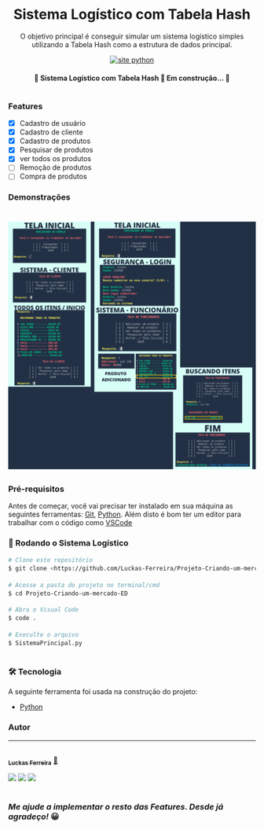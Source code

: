 <h1 align="center"> Sistema Logístico com Tabela Hash </h1>

<p align="center">O objetivo principal é conseguir simular um sistema logístico simples utilizando a Tabela Hash como a estrutura de dados principal.</p>

<p align="center"> 
  <a href="https://www.python.org/">
        <img src="https://img.shields.io/badge/Made%20with-Python-1f425f.svg" alt="site python">
  </a>
</p>

<h4 align="center"> 
	🚧  Sistema Logístico com Tabela Hash 🚀 Em construção...  🚧
</h4>

#

### Features

- [x] Cadastro de usuário
- [x] Cadastro de cliente
- [x] Cadastro de produtos
- [x] Pesquisar de produtos
- [x] ver todos os produtos
- [ ] Remoção de produtos
- [ ] Compra de produtos

### Demonstrações
<h1 align="center">
  <img alt="NextLevelWeek" title="#NextLevelWeek" src="Demonstração/0.png" />
</h1>

### Pré-requisitos

Antes de começar, você vai precisar ter instalado em sua máquina as seguintes ferramentas:
[Git](https://git-scm.com), [Python](https://www.python.org). 
Além disto é bom ter um editor para trabalhar com o código como [VSCode](https://code.visualstudio.com/)

### 🎲 Rodando o Sistema Logístico

```bash
# Clone este repositório
$ git clone <https://github.com/Luckas-Ferreira/Projeto-Criando-um-mercado-ED.git>

# Acesse a pasta do projeto no terminal/cmd
$ cd Projeto-Criando-um-mercado-ED

# Abra o Visual Code
$ code .

# Execulte o arquivo
$ SistemaPrincipal.py
```
#

### 🛠 Tecnologia

A seguinte ferramenta foi usada na construção do projeto:

- [Python](https://www.python.org)

### Autor
---

<a href="https://github.com/Luckas-Ferreira">
 <img style="border-radius: 50%;" src="https://avatars.githubusercontent.com/u/107446934?v=4" width="100px;" alt=""/>
 <br />
 <sub><b>Luckas Ferreira</b></sub></a> <a href="https://github.com/Luckas-Ferreira" title="Sistema Logístico">🚀</a>

<a href="https://instagram.com/luckas_.ferreira" target="_blank"><img src="https://img.shields.io/badge/-Instagram-%23E4405F?style=for-the-badge&logo=instagram&logoColor=white" target="_blank"></a>
  <a href = "mailto:lucas.ferreira2@arapiraca.ufal.br"><img src="https://img.shields.io/badge/-Gmail-%23333?style=for-the-badge&logo=gmail&logoColor=white" target="_blank"></a>
  <a href="https://www.linkedin.com/in/luckas-ferreira-49a7a219b/" target="_blank"><img src="https://img.shields.io/badge/-LinkedIn-%230077B5?style=for-the-badge&logo=linkedin&logoColor=white" target="_blank"></a> 
  
#

### _Me ajude a implementar o resto das Features. Desde já agradeço!_ 😀
